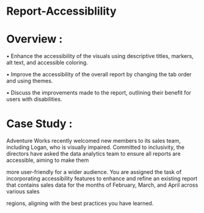 # Report-Accessiblility

# Overview :

• Enhance the accessibility of the visuals using descriptive titles, markers, alt text, and accessible coloring.

• Improve the accessibility of the overall report by changing the tab order and using themes.

• Discuss the improvements made to the report, outlining their benefit for users with disabilities.

# Case Study : 

Adventure Works recently welcomed new members to its sales team, including Logan, who is visually impaired. Committed to inclusivity, the directors have asked the data analytics team to ensure all reports are accessible, aiming to make them 

more user-friendly for a wider audience. You are assigned the task of incorporating accessibility features to enhance and refine an existing report that contains sales data for the months of February, March, and April across various sales 

regions, aligning with the best practices you have learned.
